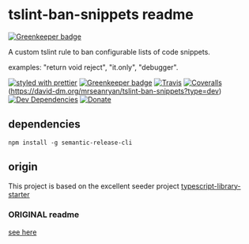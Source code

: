 # tslint-ban-snippets readme

[![Greenkeeper badge](https://badges.greenkeeper.io/mrseanryan/tslint-ban-snippets.svg)](https://greenkeeper.io/)

A custom tslint rule to ban configurable lists of code snippets.

examples: "return void reject", "it.only", "debugger".

[![styled with prettier](https://img.shields.io/badge/styled_with-prettier-ff69b4.svg)](https://github.com/prettier/prettier)
[![Greenkeeper badge](https://badges.greenkeeper.io/mrseanryan/tslint-ban-snippets.svg)](https://greenkeeper.io/)
[![Travis](https://img.shields.io/travis/mrseanryan/tslint-ban-snippets.svg)](https://travis-ci.org/mrseanryan/tslint-ban-snippets)
[![Coveralls](https://img.shields.io/coveralls/mrseanryan/tslint-ban-snippets.svg)](https://coveralls.io/github/mrseanryan/tslint-ban-snippets)(https://david-dm.org/mrseanryan/tslint-ban-snippets?type=dev)
[![Dev Dependencies](https://david-dm.org/mrseanryan/tslint-ban-snippets/dev-status.svg)](https://david-dm.org/mrseanryan/tslint-ban-snippets?type=dev)
[![Donate](https://img.shields.io/badge/donate-paypal-blue.svg)](https://paypal.me/mrseanryan)

## dependencies

```
npm install -g semantic-release-cli
```

## origin

This project is based on the excellent seeder project [typescript-library-starter](https://github.com/alexjoverm/typescript-library-starter)

### ORIGINAL readme

[see here](./readme.original.md)
